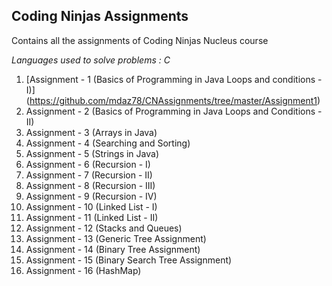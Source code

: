 ## Coding Ninjas Assignments
Contains all the assignments of Coding Ninjas Nucleus course

_Languages used to solve problems : C_

1. [Assignment - 1 (Basics of Programming in Java Loops and conditions - I)] (https://github.com/mdaz78/CNAssignments/tree/master/Assignment1) 
2. Assignment - 2 (Basics of Programming in Java Loops and Conditions - II)
3. Assignment - 3 (Arrays in Java)
4. Assignment - 4 (Searching and Sorting)
5. Assignment - 5 (Strings in Java)
6. Assignment - 6 (Recursion - I)
7. Assignment - 7 (Recursion - II)
8. Assignment - 8 (Recursion - III)
9. Assignment - 9 (Recursion - IV)
10. Assignment - 10 (Linked List - I)
11. Assignment - 11 (Linked List - II)
12. Assignment - 12 (Stacks and Queues)
13. Assignment - 13 (Generic Tree Assignment)
14. Assignment - 14 (Binary Tree Assignment)
15. Assignment - 15 (Binary Search Tree Assignment)
16. Assignment - 16 (HashMap)
